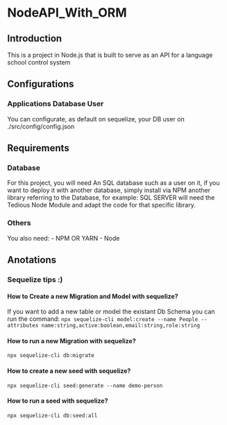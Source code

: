 # NodeAPI_With_ORM


## Introduction
This is a project in Node.js that is built to serve as an API for a language school control system

## Configurations
### Applications Database User
You can configurate, as default on sequelize, your DB user on ./src/config/config.json


## Requirements
### Database
For this project, you will need An SQL database such as a user on it, if you want to deploy it with another database, simply install via NPM another library referring to the Database, for example:
SQL SERVER will need the Tedious Node Module and adapt the code for that specific library.
### Others
You also need:
    - NPM OR YARN
    - Node

## Anotations
### Sequelize tips :)
#### How to Create a new Migration and Model with sequelize?
If you want to add a new table or model the existant Db Schema you can run the command:
`npx sequelize-cli model:create --name People --attributes name:string,active:boolean,email:string,role:string`
#### How to run a new Migration with sequelize?
`npx sequelize-cli db:migrate`
#### How to create a new seed with sequelize?
`npx sequelize-cli seed:generate --name demo-person`
#### How to run a seed with sequelize?
`npx sequelize-cli db:seed:all`